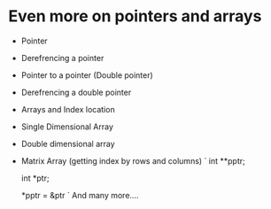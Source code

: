 # Even more on pointers and arrays
* Pointer 
* Derefrencing a pointer
* Pointer to  a pointer (Double pointer)
* Derefrencing a double pointer
* Arrays and Index location
* Single Dimensional Array
* Double dimensional array
* Matrix Array (getting index by rows and columns)
` 
	int **pptr;

	int *ptr;

	*pptr = &ptr
`
And many more....

